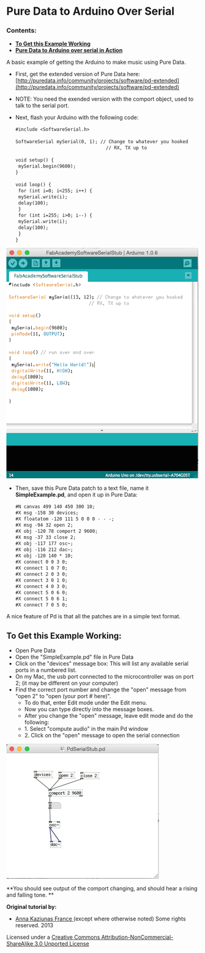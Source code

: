 # Pure Data to Arduino Over Serial

### Contents:

*   [**To Get this Example Working**](#running)
*   **[Pure Data to Arduino over serial in Action](#pure)**

A basic example of getting the Arduino to make music using Pure Data.
*   First, get the extended version of Pure Data here: [http://puredata.info/community/projects/software/pd-extended](http://puredata.info/community/projects/software/pd-extended)
*   NOTE: You need the exended version with the comport object, used to talk to the serial port.

*   Next, flash your Arduino with the following code:

        #include <SoftwareSerial.h>

        SoftwareSerial mySerial(0, 1); // Change to whatever you hooked
                                         // RX, TX up to

        void setup() {
         mySerial.begin(9600);
        }

        void loop() {
         for (int i=0; i<255; i++) {
         mySerial.write(i);
         delay(100);
         }
         for (int i=255; i>0; i--) {
         mySerial.write(i);
         delay(100);
         }
        }

![pde](puredata_serial/arduino1.png "arduino")

*   Then, save this Pure Data patch to a text file, name it **SimpleExample.pd**, and open it up in Pure Data:

        #N canvas 499 140 450 300 10;
        #X msg -158 30 devices;
        #X floatatom -120 111 5 0 0 0 - - -;
        #X msg -94 32 open 2;
        #X obj -120 78 comport 2 9600;
        #X msg -37 33 close 2;
        #X obj -117 177 osc~;
        #X obj -116 212 dac~;
        #X obj -120 140 * 10;
        #X connect 0 0 3 0;
        #X connect 1 0 7 0;
        #X connect 2 0 3 0;
        #X connect 3 0 1 0;
        #X connect 4 0 3 0;
        #X connect 5 0 6 0;
        #X connect 5 0 6 1;
        #X connect 7 0 5 0;


A nice feature of Pd is that all the patches are in a simple text format.

## To Get this Example Working:

*   Open Pure Data
*   Open the "SimpleExample.pd" file in Pure Data
*   Click on the "devices" message box:  This will list any available serial ports in a numbered list.
*   On my Mac, the usb port connected to the microcontroller was on port 2; (it may be different on your computer)
*   Find the correct port number and change the "open" message from "open 2" to "open (your port # here)".
    *   To do that, enter Edit mode under the Edit menu.
    *   Now you can type directly into the message boxes.
    *   After you change the "open" message, leave edit mode and do the following:
    *   1\. Select "compute audio" in the main Pd window
    *   2\. Click on the "open" message to open the serial connection

![pd](puredata_serial/pdpatch.png)

**You should see output of the comport changing, and should hear a rising and falling tone. **


**Original tutorial by:**

* [Anna Kaziunas France ](http://www.kaziunas.com/site/bio.html)(except where otherwise noted) Some rights reserved. 2013

Licensed under a [Creative Commons Attribution-NonCommercial-ShareAlike 3.0 Unported License](http://creativecommons.org/licenses/by-nc-sa/3.0/)
